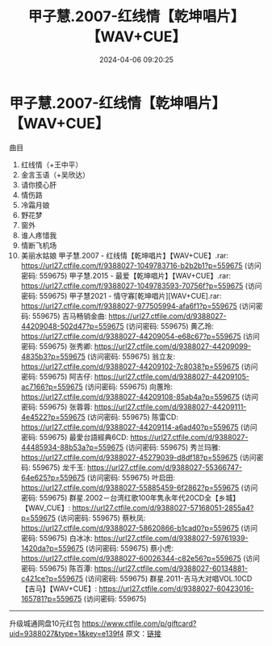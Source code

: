 ﻿---
title: 甲子慧.2007-红线情【乾坤唱片】【WAV+CUE】
date: 2024-04-06 09:20:25
categories: 闽南语(台语)
tags: 华语中文
---
# 甲子慧.2007-红线情【乾坤唱片】【WAV+CUE】

曲目
01. 红线情（+王中平）
02. 金言玉语（+吴欣达）
03. 请你摸心肝
04. 情伤路
05. 冷霜月娘
06. 野花梦
07. 窗外
08. 谁人疼惜我
09. 情断飞机场
10. 美丽水姑娘
甲子慧.2007 - 红线情【乾坤唱片】【WAV+CUE】.rar: https://url27.ctfile.com/f/9388027-1049783716-b2b2b1?p=559675
(访问密码: 559675)
甲子慧.2015 - 最爱【乾坤唱片】【WAV+CUE】.rar: https://url27.ctfile.com/f/9388027-1049783593-70756f?p=559675
(访问密码: 559675)
甲子慧2021 - 情守寡[乾坤唱片][WAV+CUE].rar: https://url27.ctfile.com/f/9388027-977505994-afa6f1?p=559675
(访问密码: 559675)
吉马畅销金曲: https://url27.ctfile.com/d/9388027-44209048-502d47?p=559675
(访问密码: 559675)
黄乙玲: https://url27.ctfile.com/d/9388027-44209054-e68c67?p=559675
(访问密码: 559675)
张秀卿: https://url27.ctfile.com/d/9388027-44209099-4835b3?p=559675
(访问密码: 559675)
翁立友: https://url27.ctfile.com/d/9388027-44209102-7c8038?p=559675
(访问密码: 559675)
阿吉仔: https://url27.ctfile.com/d/9388027-44209105-ac7166?p=559675
(访问密码: 559675)
向蕙玲: https://url27.ctfile.com/d/9388027-44209108-85ab4a?p=559675
(访问密码: 559675)
张蓉蓉: https://url27.ctfile.com/d/9388027-44209111-4e4522?p=559675
(访问密码: 559675)
陈雷CD: https://url27.ctfile.com/d/9388027-44209114-a6ad40?p=559675
(访问密码: 559675)
最愛台語經典6CD: https://url27.ctfile.com/d/9388027-44485934-88b53a?p=559675
(访问密码: 559675)
秀兰玛雅: https://url27.ctfile.com/d/9388027-45279039-d8df18?p=559675
(访问密码: 559675)
龙千玉: https://url27.ctfile.com/d/9388027-55366747-64e625?p=559675
(访问密码: 559675)
叶启田: https://url27.ctfile.com/d/9388027-55885459-6f2862?p=559675
(访问密码: 559675)
群星.2002－台湾红歌100年隽永年代20CD全【乡城】【WAV_CUE】: https://url27.ctfile.com/d/9388027-57168051-2855a4?p=559675
(访问密码: 559675)
蔡秋凤: https://url27.ctfile.com/d/9388027-58620866-b1cad0?p=559675
(访问密码: 559675)
白冰冰: https://url27.ctfile.com/d/9388027-59761939-1420da?p=559675
(访问密码: 559675)
蔡小虎: https://url27.ctfile.com/d/9388027-60026344-c82e56?p=559675
(访问密码: 559675)
陈百潭: https://url27.ctfile.com/d/9388027-60134881-c421ce?p=559675
(访问密码: 559675)
群星.2011-吉马大对唱VOL.10CD【吉马】【WAV+CUE】: https://url27.ctfile.com/d/9388027-60423016-165781?p=559675
(访问密码: 559675)
****************************************************************************************************************************************
升级城通网盘10元红包 https://www.ctfile.com/p/giftcard?uid=9388027&type=1&key=e139f4
原文：[链接](https://blog.sina.com.cn/s/blog_1647c7e760103150s.html)